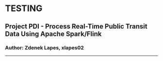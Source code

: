 # TESTING

## Project PDI - Process Real-Time Public Transit Data Using Apache Spark/Flink

### Author: Zdenek Lapes, xlapes02

---


